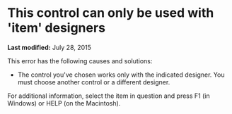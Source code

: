 
# This control can only be used with 'item' designers

 **Last modified:** July 28, 2015

This error has the following causes and solutions:




- The control you've chosen works only with the indicated designer. You must choose another control or a different designer.
    

For additional information, select the item in question and press F1 (in Windows) or HELP (on the Macintosh).
